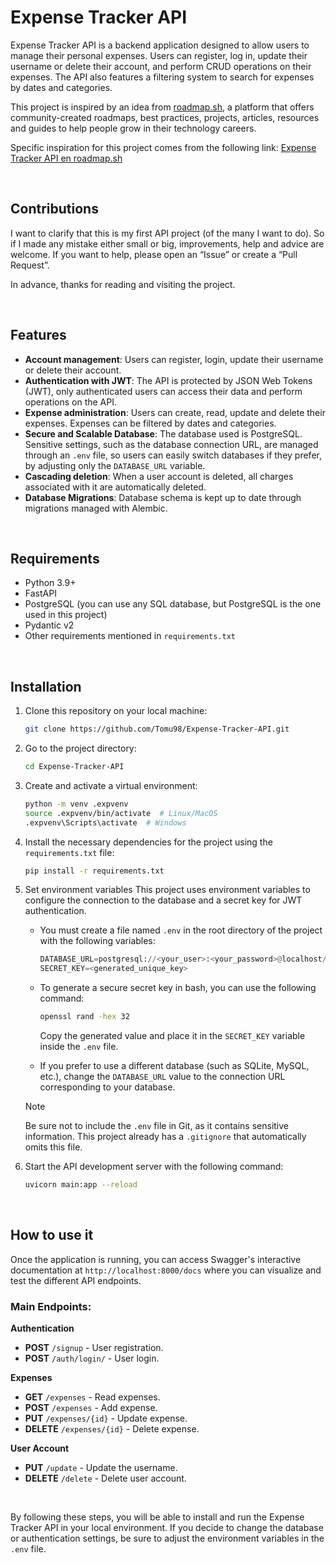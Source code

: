 # Expense Tracker API

Expense Tracker API is a backend application designed to allow users to manage their personal expenses.
Users can register, log in, update their username or delete their account, and perform CRUD operations on their expenses.
The API also features a filtering system to search for expenses by dates and categories.


This project is inspired by an idea from [roadmap.sh](https://roadmap.sh), a platform that offers community-created roadmaps, 
best practices, projects, articles, resources and guides to help people grow in their technology careers.


Specific inspiration for this project comes from the following link: [Expense Tracker API en roadmap.sh](https://roadmap.sh/projects/expense-tracker-api)

<br>

## Contributions

I want to clarify that this is my first API project (of the many I want to do). So if I made any mistake either small or big, improvements, help and advice are welcome. If you want to help, please open an “Issue” or create a “Pull Request”.


In advance, thanks for reading and visiting the project.

<br>

## Features

- **Account management**: Users can register, login, update their username or delete their account.
- **Authentication with JWT**: The API is protected by JSON Web Tokens (JWT), only authenticated users can access their data and perform operations on the API.
- **Expense administration**: Users can create, read, update and delete their expenses. Expenses can be filtered by dates and categories.
- **Secure and Scalable Database**: The database used is PostgreSQL. Sensitive settings, such as the database connection URL, are managed through an `.env` file, so users can easily switch databases if they prefer, by adjusting only the `DATABASE_URL` variable.
- **Cascading deletion**: When a user account is deleted, all charges associated with it are automatically deleted.
- **Database Migrations**: Database schema is kept up to date through migrations managed with Alembic.

<br>

## Requirements

- Python 3.9+
- FastAPI
- PostgreSQL (you can use any SQL database, but PostgreSQL is the one used in this project)
- Pydantic v2
- Other requirements mentioned in `requirements.txt`

<br>

## Installation

1. Clone this repository on your local machine:

   ```bash
   git clone https://github.com/Tomu98/Expense-Tracker-API.git
   ```

2. Go to the project directory:

   ```bash
   cd Expense-Tracker-API
   ```

3. Create and activate a virtual environment:

   ```bash
   python -m venv .expvenv
   source .expvenv/bin/activate  # Linux/MacOS
   .expvenv\Scripts\activate  # Windows
   ```

4. Install the necessary dependencies for the project using the `requirements.txt` file:

   ```bash
   pip install -r requirements.txt
   ```

5. Set environment variables
   This project uses environment variables to configure the connection to the database and a secret key for JWT authentication.
   - You must create a file named `.env` in the root directory of the project with the following variables:
     ```python
     DATABASE_URL=postgresql://<your_user>:<your_password>@localhost/<your_database>
     SECRET_KEY=<generated_unique_key>
     ```

   - To generate a secure secret key in bash, you can use the following command:
     ```bash
     openssl rand -hex 32
     ```
     Copy the generated value and place it in the `SECRET_KEY` variable inside the `.env` file.

   - If you prefer to use a different database (such as SQLite, MySQL, etc.), change the `DATABASE_URL` value to the connection URL corresponding to your database.

   > [!NOTE]
   > Be sure not to include the `.env` file in Git, as it contains sensitive information. This project already has a `.gitignore` that automatically omits this file.
11. Start the API development server with the following command:

    ```bash
    uvicorn main:app --reload
    ```


<br>

## How to use it

Once the application is running, you can access Swagger's interactive documentation at 
`http://localhost:8000/docs` where you can visualize and test the different API endpoints.

### Main Endpoints:

**Authentication**
- **POST** `/signup` - User registration.
- **POST** `/auth/login/` - User login.

**Expenses**
- **GET** `/expenses` - Read expenses.
- **POST** `/expenses` - Add expense.
- **PUT** `/expenses/{id}` - Update expense.
- **DELETE** `/expenses/{id}` - Delete expense.

**User Account**
- **PUT** `/update` - Update the username.
- **DELETE** `/delete` - Delete user account.

<br>

By following these steps, you will be able to install and run the Expense Tracker API in your local environment.
If you decide to change the database or authentication settings, 
be sure to adjust the environment variables in the `.env` file.


